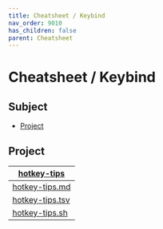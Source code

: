 ```yaml
---
title: Cheatsheet / Keybind
nav_order: 9010
has_children: false
parent: Cheatsheet
---
```



# Cheatsheet / Keybind




## Subject

* [Project](#project)




## Project

| [hotkey-tips](https://github.com/samwhelp/kubuntu-adjustment/tree/main/project/gen/hotkey-tips) |
| ----------- |
| [hotkey-tips.md](https://github.com/samwhelp/kubuntu-adjustment/blob/main/project/gen/hotkey-tips/dist/locale/en_US/hotkey-tips.md) |
| [hotkey-tips.tsv](https://github.com/samwhelp/kubuntu-adjustment/blob/main/project/gen/hotkey-tips/dist/locale/en_US/hotkey-tips.tsv) |
| [hotkey-tips.sh](https://github.com/samwhelp/kubuntu-adjustment/blob/main/project/gen/hotkey-tips/dist/locale/en_US/hotkey-tips.sh) |
